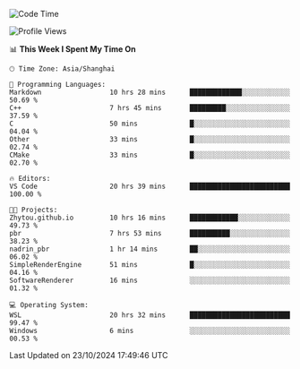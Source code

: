 <!--START_SECTION:waka-->
![Code Time](http://img.shields.io/badge/Code%20Time-2%2C066%20hrs%2042%20mins-blue)

![Profile Views](http://img.shields.io/badge/Profile%20Views-0-blue)

📊 **This Week I Spent My Time On** 

```text
🕑︎ Time Zone: Asia/Shanghai

💬 Programming Languages: 
Markdown                 10 hrs 28 mins      █████████████░░░░░░░░░░░░   50.69 % 
C++                      7 hrs 45 mins       █████████░░░░░░░░░░░░░░░░   37.59 % 
C                        50 mins             █░░░░░░░░░░░░░░░░░░░░░░░░   04.04 % 
Other                    33 mins             █░░░░░░░░░░░░░░░░░░░░░░░░   02.74 % 
CMake                    33 mins             █░░░░░░░░░░░░░░░░░░░░░░░░   02.70 % 

🔥 Editors: 
VS Code                  20 hrs 39 mins      █████████████████████████   100.00 % 

🐱‍💻 Projects: 
Zhytou.github.io         10 hrs 16 mins      ████████████░░░░░░░░░░░░░   49.73 % 
pbr                      7 hrs 53 mins       ██████████░░░░░░░░░░░░░░░   38.23 % 
nadrin_pbr               1 hr 14 mins        ██░░░░░░░░░░░░░░░░░░░░░░░   06.02 % 
SimpleRenderEngine       51 mins             █░░░░░░░░░░░░░░░░░░░░░░░░   04.16 % 
SoftwareRenderer         16 mins             ░░░░░░░░░░░░░░░░░░░░░░░░░   01.32 % 

💻 Operating System: 
WSL                      20 hrs 32 mins      █████████████████████████   99.47 % 
Windows                  6 mins              ░░░░░░░░░░░░░░░░░░░░░░░░░   00.53 % 
```


 Last Updated on 23/10/2024 17:49:46 UTC
<!--END_SECTION:waka-->